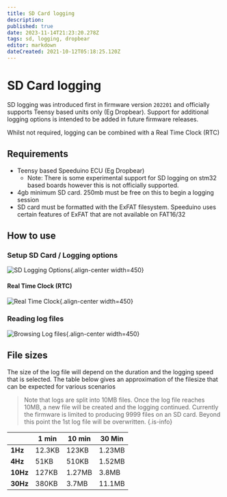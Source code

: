 ```yaml
---
title: SD Card logging
description: 
published: true
date: 2023-11-14T21:23:20.278Z
tags: sd, logging, dropbear
editor: markdown
dateCreated: 2021-10-12T05:18:25.120Z
---
```


# SD Card logging
SD logging was introduced first in firmware version `202201` and officially supports Teensy based units only (Eg Dropbear). Support for additional logging options is intended to be added in future firmware releases. 

Whilst not required, logging can be combined with a Real Time Clock (RTC)

## Requirements
* Teensy based Speeduino ECU (Eg Dropbear)
  * Note: There is some experimental support for SD logging on stm32 based boards however this is not officially supported. 
* 4gb minimum SD card. 250mb must be free on this to begin a logging session
* SD card must be formatted with the ExFAT filesystem. Speeduino uses certain features of ExFAT that are not available on FAT16/32

## How to use
### Setup SD Card / Logging options

![SD Logging Options](/img/sd_card/sd-options.png){.align-center width=450}

#### Real Time Clock (RTC)
![Real Time Clock](/img/sd_card/sd-rtc.png){.align-center width=450}

### Reading log files
![Browsing Log files](/img/sd_card/sd-browse.png){.align-center width=450}


## File sizes
The size of the log file will depend on the duration and the logging speed that is selected. The table below gives an approximation of the filesize that can be expected for various scenarios

> Note that logs are split into 10MB files. Once the log file reaches 10MB, a new file will be created and the logging continued. Currently the firmware is limited to producing 9999 files on an SD card. Beyond this point the 1st log file will be overwritten. 
{.is-info}

|          | **1 min** | **10 min** | **30 Min** |
|----------|-----------|------------|------------|
| **1Hz**  | 12.3KB    | 123KB      | 1.23MB     |
| **4Hz**  | 51KB      | 510KB      | 1.52MB     |
| **10Hz** | 127KB     | 1.27MB     | 3.8MB      |
| **30Hz** | 380KB     | 3.7MB      | 11.1MB     |